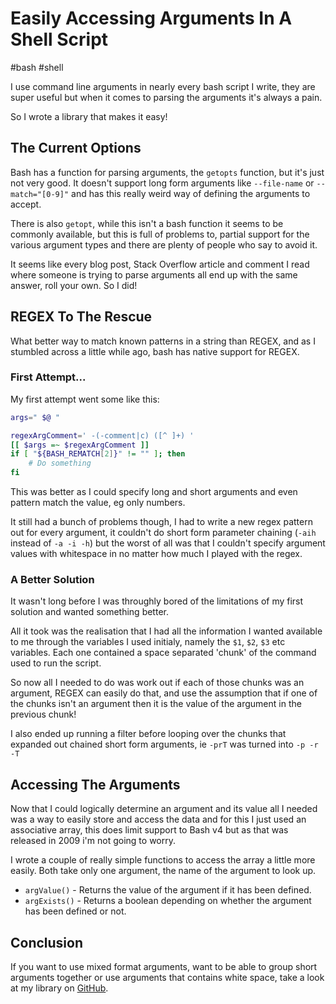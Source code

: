 # Easily Accessing Arguments In A Shell Script

#bash
#shell

I use command line arguments in nearly every bash script I write, they are super useful but when it comes to parsing
the arguments it's always a pain.

So I wrote a library that makes it easy!

## The Current Options

Bash has a function for parsing arguments, the `getopts` function, but it's just not very good. It doesn't support long
form arguments like `--file-name` or `--match="[0-9]"` and has this really weird way of defining the arguments to accept.

There is also `getopt`, while this isn't a bash function it seems to be commonly available, but this is full of problems
to, partial support for the various argument types and there are plenty of people who say to avoid it.

It seems like every blog post, Stack Overflow article and comment I read where someone is trying to parse arguments all
end up with the same answer, roll your own. So I did!

## REGEX To The Rescue

What better way to match known patterns in a string than REGEX, and as I stumbled across a little while ago, bash has
native support for REGEX.

### First Attempt...

My first attempt went some like this:

```bash
args=" $@ "

regexArgComment=' -(-comment|c) ([^ ]+) '
[[ $args =~ $regexArgComment ]]
if [ "${BASH_REMATCH[2]}" != "" ]; then
	# Do something
fi
```

This was better as I could specify long and short arguments and even pattern match the value, eg only numbers.

It still had a bunch of problems though, I had to write a new regex pattern out for every argument, it couldn't do short
form parameter chaining (`-aih` instead of `-a -i -h`) but the worst of all was that I couldn't specify argument values
with whitespace in no matter how much I played with the regex.

### A Better Solution

It wasn't long before I was throughly bored of the limitations of my first solution and wanted something better.

All it took was the realisation that I had all the information I wanted available to me through the variables I used
initialy, namely the `$1`, `$2`, `$3` etc variables. Each one contained a space separated 'chunk' of the command used
to run the script.

So now all I needed to do was work out if each of those chunks was an argument, REGEX can easily do that, and use the
assumption that if one of the chunks isn't an argument then it is the value of the argument in the previous chunk!

I also ended up running a filter before looping over the chunks that expanded out chained short form arguments, ie
`-prT` was turned into `-p -r -T`

## Accessing The Arguments

Now that I could logically determine an argument and its value all I needed was a way to easily store and access the
data and for this I just used an associative array, this does limit support to Bash v4 but as that was released in 2009 i'm not going to worry.

I wrote a couple of really simple functions to access the array a little more easily. Both take only one argument, the
name of the argument to look up.

- `argValue()` - Returns the value of the argument if it has been defined.
- `argExists()` - Returns a boolean depending on whether the argument has been defined or not. 

## Conclusion

If you want to use mixed format arguments, want to be able to group short arguments together or use arguments that
contains white space, take a look at my library on [GitHub](https://github.com/moebrowne/bash-argument-parser).


